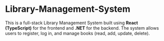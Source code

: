 # Library-Management-System
This is a full-stack Library Management System built using **React (TypeScript)** for the frontend and **.NET** for the backend. The system allows users to register, log in, and manage books (read, add, update, delete). 
